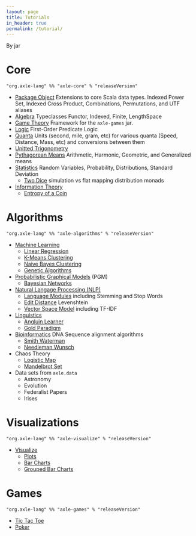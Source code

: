 ```yaml
---
layout: page
title: Tutorials
in_header: true
permalink: /tutorial/
---
```


By jar

Core
====

```
"org.axle-lang" %% "axle-core" % "releaseVersion"
```

* [Package Object](/tutorial/axle_package_object/) Extensions to core Scala data types. Indexed Power Set, Indexed Cross Product, Combinations, Permutations, and UTF aliases
* [Algebra](/tutorial/algebra/) Typeclasses Functor, Indexed, Finite, LengthSpace
* [Game Theory](/tutorial/game_theory/) Framework for the `axle-games` jar.
* [Logic](/tutorial/logic/) First-Order Predicate Logic
* [Quanta](/tutorial/quanta/) Units (second, mile, gram, etc) for various quanta (Speed, Distance, Mass, etc) and conversions between them
* [Unitted Trigonometry](/tutorial/unitted_trigonometry/)
* [Pythagorean Means](/tutorial/pythagorean_means/) Arithmetic, Harmonic, Geometric, and Generalized means
* [Statistics](/tutorial/statistics/) Random Variables, Probability, Distributions, Standard Deviation
  * [Two Dice](/tutorial/two_dice/) simulation vs flat mapping distribution monads
* [Information Theory](/tutorial/information_theory/)
  * [Entropy of a Coin](/tutorial/entropy_biased_coin/)

Algorithms
==========

```
"org.axle-lang" %% "axle-algorithms" % "releaseVersion"
```

* [Machine Learning](/tutorial/machine_learning/)
  * [Linear Regression](/tutorial/linear_regression/)
  * [K-Means Clustering](/tutorial/k_means_clustering/)
  * [Naive Bayes Clustering](/tutorial/naive_bayes/)
  * [Genetic Algorithms](/tutorial/genetic_algorithms/)
* [Probabilistic Graphical Models](/tutorial/probabilistic_graphical_models/) (PGM)
  * [Bayesian Networks](/tutorial/bayesian_networks/)
* [Natural Langage Processing (NLP)](/tutorial/natural_language_processing/)
  * [Language Modules](/tutorial/language_modules/) including Stemming and Stop Words
  * [Edit Distance](/tutorial/edit_distance/) Levenshtein
  * [Vector Space Model](/tutorial/vector_space_model/) including TF-IDF
* [Linguistics](/tutorial/linguistics/)
  * [Angluin Learner](/tutorial/angluin_learner/)
  * [Gold Paradigm](/tutorial/gold_paradigm/)
* [Bioinformatics](/tutorial/bioinformatics/) DNA Sequence alignment algorithms
  * [Smith Waterman](/tutorial/smith_waterman/)
  * [Needleman Wunsch](/tutorial/needleman_wunsch/)
* Chaos Theory
  * [Logistic Map](/tutorial/logistic_map/)
  * [Mandelbrot Set](/tutorial/mandelbrot/)
* Data sets from `axle.data`
  * Astronomy
  * Evolution
  * Federalist Papers
  * Irises

Visualizations
==============

```
"org.axle-lang" %% "axle-visualize" % "releaseVersion"
```

* [Visualize](/tutorial/visualize/)
  * [Plots](/tutorial/plots/)
  * [Bar Charts](/tutorial/bar_charts/)
  * [Grouped Bar Charts](/tutorial/grouped_bar_charts/)

Games
=====

```
"org.axle-lang" %% "axle-games" % "releaseVersion"
```

* [Tic Tac Toe](/tutorial/tic_tac_toe/)
* [Poker](/tutorial/poker/)

